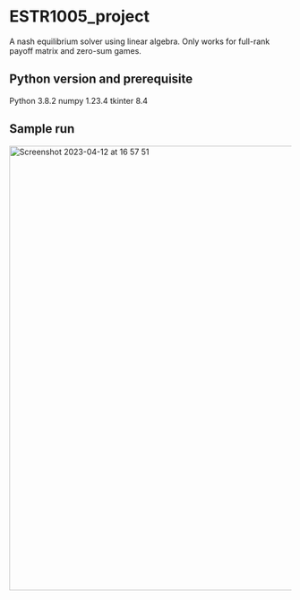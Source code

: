 # ESTR1005_project
A nash equilibrium solver using linear algebra. Only works for full-rank payoff matrix and zero-sum games.

## Python version and prerequisite
Python 3.8.2
numpy 1.23.4
tkinter 8.4

## Sample run
<img width="793" alt="Screenshot 2023-04-12 at 16 57 51" src="https://user-images.githubusercontent.com/53013464/231407260-25eac1e5-beb9-443b-a35f-4bbe6defaf2f.png">
